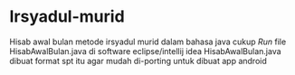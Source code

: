 # Irsyadul-murid
Hisab awal bulan metode irsyadul murid dalam bahasa java
cukup _Run_ file HisabAwalBulan.java di software eclipse/intellij idea
HisabAwalBulan.java dibuat format spt itu agar mudah di-porting untuk dibuat app android
